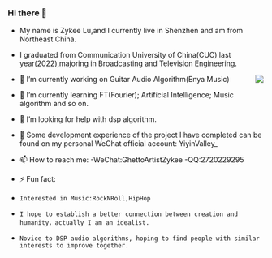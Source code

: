 ### Hi there 👋 

- My name is Zykee Lu,and I currently live in Shenzhen and am from Northeast China.

- I graduated from Communication University of China(CUC) last year(2022),majoring in Broadcasting and Television Engineering.

<img align="right" src="https://github-readme-stats.vercel.app/api?username=ZihCode&show_icons=true&icon_color=CE1D2D&text_color=718096&bg_color=ffffff&hide_title=true" />

- 🔭 I’m currently working on Guitar Audio Algorithm(Enya Music)

- 🌱 I’m currently learning FT(Fourier); Artificial Intelligence; Music algorithm and so on.

- 🤔 I’m looking for help with dsp algorithm.

- 💬 Some development experience of the project I have completed can be found on my personal WeChat official account: YiyinValley_

- 📫 How to reach me: 
          -WeChat:GhettoArtistZykee
          -QQ:2720229295
- ⚡ Fun fact: 
-     Interested in Music:RockNRoll,HipHop
-     I hope to establish a better connection between creation and humanity，actually I am an idealist.
-     Novice to DSP audio algorithms, hoping to find people with similar interests to improve together.
<!--
**ZihCode/ZihCode** is a ✨ _special_ ✨ repository because its `README.md` (this file) appears on your GitHub profile.

Here are some ideas to get you started:

- 🔭 I’m currently working on ...
- 🌱 I’m currently learning ...
- 👯 I’m looking to collaborate on ...
- 🤔 I’m looking for help with ...
- 💬 Ask me about ...
- 📫 How to reach me: ...
- 😄 Pronouns: ...
- ⚡ Fun fact: ...
-->
